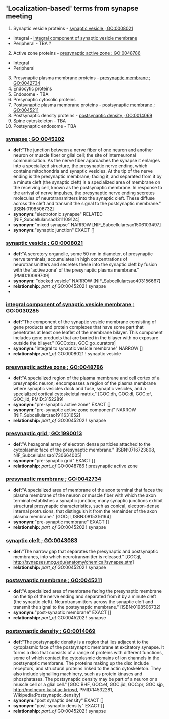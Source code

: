 ## 'Localization-based' terms from synapse meeting

1.	Synaptic vesicle proteins  - [synaptic vesicle ; GO:0008021](#synaptic-vesicle--go0008021)
  * Integral  - [integral component of synaptic vesicle membrane](#integral-component-of-synaptic-vesicle-membrane--go0030285])
  * Peripheral - TBA ?
2.	Active zone proteins   -  [presynaptic active zone ; GO:0048786](#presynaptic-active-zone--GO-0048786)
  * Integral 
  * Peripheral
3.	Presynaptic plasma membrane proteins -  [presynaptic membrane ; GO:0042734](#presynaptic-membrane--go0042734)
4.	Endocytic proteins  
5.	Endosome   - TBA
6.	Presynaptic cytosolic proteins 
7.	Postsynaptic plasma membrane proteins  -  [postsynaptic membrane ; GO:0045211](#postsynaptic-membrane--go0045211)
8.	Postsynaptic density proteins    - [postsynaptic density ; GO:0014069](#postsynaptic-density--go0014069)
9.	Spine cytoskeleton - TBA
10.	Postsynaptic endosome   - TBA


### [synapse ; GO:0045202](http://www.ebi.ac.uk/QuickGO/GTerm?id=GO:0045202#term=annotation)
 * __def:__"The junction between a nerve fiber of one neuron and another neuron or muscle fiber or glial cell; the site of interneuronal communication. As the nerve fiber approaches the synapse it enlarges into a specialized structure, the presynaptic nerve ending, which contains mitochondria and synaptic vesicles. At the tip of the nerve ending is the presynaptic membrane; facing it, and separated from it by a minute cleft (the synaptic cleft) is a specialized area of membrane on the receiving cell, known as the postsynaptic membrane. In response to the arrival of nerve impulses, the presynaptic nerve ending secretes molecules of neurotransmitters into the synaptic cleft. These diffuse across the cleft and transmit the signal to the postsynaptic membrane." [ISBN:0198506732]
 * __synonym:__"electrotonic synapse" RELATED [NIF_Subcellular:sao1311109124]
 * __synonym:__"mixed synapse" NARROW [NIF_Subcellular:sao1506103497]
 * __synonym:__"synaptic junction" EXACT []

### [synaptic vesicle ; GO:0008021](http://www.ebi.ac.uk/QuickGO/GTerm?id=GO:0008021#term=annotation)
 * __def:__"A secretory organelle, some 50 nm in diameter, of presynaptic nerve terminals; accumulates in high concentrations of neurotransmitters and secretes these into the synaptic cleft by fusion with the 'active zone' of the presynaptic plasma membrane." [PMID:10099709]
 * __synonym:__ "docked vesicle" NARROW [NIF_Subcellular:sao403156667]
 * __relationship:__ _part_of_ GO:0045202 ! synapse
 * 
 
### [integral component of synaptic vesicle membrane ; GO:0030285](http://www.ebi.ac.uk/QuickGO/GTerm?id=GO:0030285#term=annotation)
* __def:__"The component of the synaptic vesicle membrane consisting of gene products and protein complexes that have some part that penetrates at least one leaflet of the membrane bilayer. This component includes gene products that are buried in the bilayer with no exposure outside the bilayer." [GOC:dos, GOC:go_curators]
* __synonym:__"integral to synaptic vesicle membrane" NARROW []
* __relationship:__ _part_of_ GO:0008021 ! synaptic vesicle


### [presynaptic active zone ; GO:0048786](http://www.ebi.ac.uk/QuickGO/GTerm?id=GO:0048786#term=annotation)
 * __def:__"A specialized region of the plasma membrane and cell cortex of a presynaptic neuron; encompasses a region of the plasma membrane where synaptic vesicles dock and fuse, synaptic vesicles, and a specialized cortical cytoskeletal matrix." [GOC:dh, GOC:dl, GOC:ef, GOC:jid, PMID:3152289]
 * __synonym:__"pre-synaptic active zone" EXACT []
 * __synonym:__"pre-synaptic active zone component" NARROW [NIF_Subcellular:sao1911631652]
 * __relationship:__ _part_of_ GO:0045202 ! synapse

### [presynaptic grid ; GO:1990013](http://www.ebi.ac.uk/QuickGO/GTerm?id=GO:1990013#term=annotation)
 * __def:__"A hexagonal array of electron dense particles attached to the cytoplasmic face of the presynaptic membrane." [ISBN:0716723808, NIF_Subcellular:sao1730664005]
 * __synonym:__"pre-synaptic grid" EXACT []
 * __relationship:__ _part_of_ GO:0048786 ! presynaptic active zone

### [presynaptic membrane ; GO:0042734](http://www.ebi.ac.uk/QuickGO/GTerm?id=GO:0042734#term=annotation)
 * __def:__"A specialized area of membrane of the axon terminal that faces the plasma membrane of the neuron or muscle fiber with which the axon terminal establishes a synaptic junction; many synaptic junctions exhibit structural presynaptic characteristics, such as conical, electron-dense internal protrusions, that distinguish it from the remainder of the axon plasma membrane." [GOC:jl, ISBN:0815316194]
 * __synonym:__"pre-synaptic membrane" EXACT []
 * __relationship:__ _part_of_ GO:0045202 ! synapse

### [synaptic cleft ; GO:0043083](http://www.ebi.ac.uk/QuickGO/GTerm?id=GO:0043083#term=annotation)
 * __def:__"The narrow gap that separates the presynaptic and postsynaptic membranes, into which neurotransmitter is released." [GOC:jl, http://synapses.mcg.edu/anatomy/chemical/synapse.stm]
 * __relationship:__ _part_of_ GO:0045202 ! synapse

### [postsynaptic membrane ; GO:0045211](http://www.ebi.ac.uk/QuickGO/GTerm?id=GO:0045211#term=annotation)
 * __def:__"A specialized area of membrane facing the presynaptic membrane on the tip of the nerve ending and separated from it by a minute cleft (the synaptic cleft). Neurotransmitters across the synaptic cleft and transmit the signal to the postsynaptic membrane." [ISBN:0198506732]
 * __synonym:__"post-synaptic membrane" EXACT []
 * __relationship:__ _part_of_ GO:0045202 ! synapse

### [postsynaptic density ; GO:0014069](http://www.ebi.ac.uk/QuickGO/GTerm?id=GO:0014069#term=annotation)
 * __def:__"The postsynaptic density is a region that lies adjacent to the cytoplasmic face of the postsynaptic membrane at excitatory synapse. It forms a disc that consists of a range of proteins with different functions, some of which contact the cytoplasmic domains of ion channels in the postsynaptic membrane. The proteins making up the disc include receptors, and structural proteins linked to the actin cytoskeleton. They also include signalling machinery, such as protein kinases and phosphatases. The postsynaptic density may be part of a neuron or a muscle cell or a glial cell." [GOC:BHF, GOC:ef, GOC:jid, GOC:pr, GOC:sjp, http://molneuro.kaist.ac.kr/psd, PMID:14532281, Wikipedia:Postsynaptic_density]
 * __synonym:__"post synaptic density" EXACT []
 * __synonym:__"post-synaptic density" EXACT []
 * __relationship:__ _part_of_ GO:0045202 ! synapse
